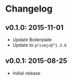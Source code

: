 # Changelog

## v0.1.0: 2015-11-01

- Update Boilerplate
- Update to `prismjs@^1.3.0`

## v0.0.1: 2015-08-25

- Initial release

